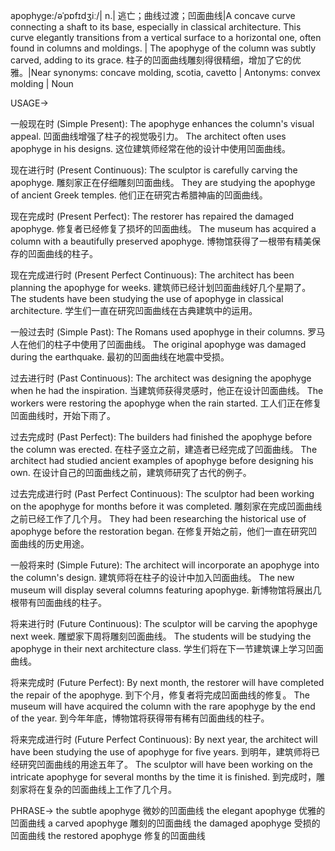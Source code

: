 apophyge:/əˈpɒfɪdʒiː/| n.|  逃亡；曲线过渡；凹面曲线|A concave curve connecting a shaft to its base, especially in classical architecture.  This curve elegantly transitions from a vertical surface to a horizontal one, often found in columns and moldings. |  The apophyge of the column was subtly carved, adding to its grace.  柱子的凹面曲线雕刻得很精细，增加了它的优雅。|Near synonyms:  concave molding, scotia, cavetto | Antonyms:  convex molding | Noun


USAGE->

一般现在时 (Simple Present):
The apophyge enhances the column's visual appeal.  凹面曲线增强了柱子的视觉吸引力。
The architect often uses apophyge in his designs.  这位建筑师经常在他的设计中使用凹面曲线。


现在进行时 (Present Continuous):
The sculptor is carefully carving the apophyge.  雕刻家正在仔细雕刻凹面曲线。
They are studying the apophyge of ancient Greek temples.  他们正在研究古希腊神庙的凹面曲线。


现在完成时 (Present Perfect):
The restorer has repaired the damaged apophyge.  修复者已经修复了损坏的凹面曲线。
The museum has acquired a column with a beautifully preserved apophyge.  博物馆获得了一根带有精美保存的凹面曲线的柱子。


现在完成进行时 (Present Perfect Continuous):
The architect has been planning the apophyge for weeks.  建筑师已经计划凹面曲线好几个星期了。
The students have been studying the use of apophyge in classical architecture. 学生们一直在研究凹面曲线在古典建筑中的运用。


一般过去时 (Simple Past):
The Romans used apophyge in their columns.  罗马人在他们的柱子中使用了凹面曲线。
The original apophyge was damaged during the earthquake.  最初的凹面曲线在地震中受损。


过去进行时 (Past Continuous):
The architect was designing the apophyge when he had the inspiration.  当建筑师获得灵感时，他正在设计凹面曲线。
The workers were restoring the apophyge when the rain started. 工人们正在修复凹面曲线时，开始下雨了。


过去完成时 (Past Perfect):
The builders had finished the apophyge before the column was erected.  在柱子竖立之前，建造者已经完成了凹面曲线。
The architect had studied ancient examples of apophyge before designing his own.  在设计自己的凹面曲线之前，建筑师研究了古代的例子。


过去完成进行时 (Past Perfect Continuous):
The sculptor had been working on the apophyge for months before it was completed.  雕刻家在完成凹面曲线之前已经工作了几个月。
They had been researching the historical use of apophyge before the restoration began.  在修复开始之前，他们一直在研究凹面曲线的历史用途。


一般将来时 (Simple Future):
The architect will incorporate an apophyge into the column's design.  建筑师将在柱子的设计中加入凹面曲线。
The new museum will display several columns featuring apophyge.  新博物馆将展出几根带有凹面曲线的柱子。


将来进行时 (Future Continuous):
The sculptor will be carving the apophyge next week.  雕塑家下周将雕刻凹面曲线。
The students will be studying the apophyge in their next architecture class.  学生们将在下一节建筑课上学习凹面曲线。


将来完成时 (Future Perfect):
By next month, the restorer will have completed the repair of the apophyge.  到下个月，修复者将完成凹面曲线的修复。
The museum will have acquired the column with the rare apophyge by the end of the year.  到今年年底，博物馆将获得带有稀有凹面曲线的柱子。


将来完成进行时 (Future Perfect Continuous):
By next year, the architect will have been studying the use of apophyge for five years.  到明年，建筑师将已经研究凹面曲线的用途五年了。
The sculptor will have been working on the intricate apophyge for several months by the time it is finished.  到完成时，雕刻家将在复杂的凹面曲线上工作了几个月。


PHRASE->
the subtle apophyge  微妙的凹面曲线
the elegant apophyge  优雅的凹面曲线
a carved apophyge  雕刻的凹面曲线
the damaged apophyge  受损的凹面曲线
the restored apophyge  修复的凹面曲线
